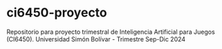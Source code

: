 # ci6450-proyecto
Repositorio para proyecto trimestral de Inteligencia Artificial para Juegos (CI6450). Universidad Simón Bolívar - Trimestre Sep-Dic 2024
